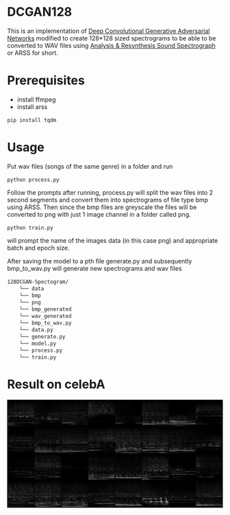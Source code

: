 # DCGAN128
This is an implementation of [Deep Convolutional Generative Adversarial Networks](https://arxiv.org/abs/1511.06434)
modified to create 128*128 sized spectrograms to be able to be converted to WAV files using [Analysis & Resynthesis Sound Spectrograph](https://arss.sourceforge.net/) or ARSS for short. 

# Prerequisites
- install ffmpeg
- install arss
```
pip install tqdm
```
# Usage
Put wav files (songs of the same genre) in a folder and run
```
python process.py
```
Follow the prompts after running, process.py will split the wav files into 2 second segments and convert them into spectrograms of file type bmp using ARSS. Then since the bmp files are greyscale the files will be converted to png with just 1 image channel in a folder called png.
```
python train.py
```
will prompt the name of the images data (in this case png) and appropriate batch and epoch size.

After saving the model to a pth file generate.py and subsequently bmp_to_wav.py will generate new spectrograms and wav files
```
128DCGAN-Spectogram/
    └── data
    └── bmp
    └── png
    └── bmp_generated
    └── wav_generated
    └── bmp_to_wav.py
    └── data.py
    └── generate.py
    └── model.py
    └── process.py
    └── train.py
```
# Result on celebA
![Results](https://github.com/funny0619/128DCGAN-Spectrogram/blob/master/generated_images.png?raw=true)

